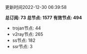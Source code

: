 更新时间2022-12-30 06:39:58

**总订阅: 73**
**总节点: 1577**
**有效节点: 494**
- trojan节点: 44
- v2ray节点: 265
- ss节点: 182
- ssr节点: 3
